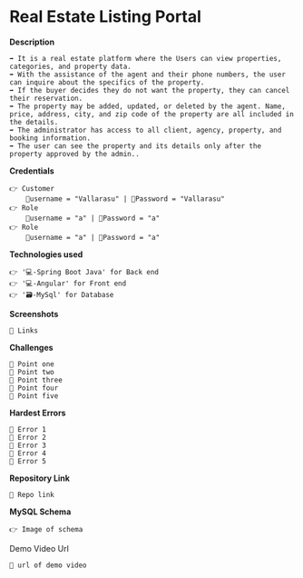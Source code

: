 # **Real Estate Listing Portal**


**Description**

    ➡️ It is a real estate platform where the Users can view properties, categories, and property data.
    ➡️ With the assistance of the agent and their phone numbers, the user can inquire about the specifics of the property.
    ➡️ If the buyer decides they do not want the property, they can cancel their reservation.
    ➡️ The property may be added, updated, or deleted by the agent. Name, price, address, city, and zip code of the property are all included in the details.
    ➡️ The administrator has access to all client, agency, property, and booking information.
    ➡️ The user can see the property and its details only after the property approved by the admin..


**Credentials**

    👉 Customer 
        📧username = "Vallarasu" | 🔐Password = "Vallarasu"
    👉 Role 
        📧username = "a" | 🔐Password = "a"
    👉 Role 
        📧username = "a" | 🔐Password = "a"


**Technologies used**

    👉 '💻-Spring Boot Java' for Back end
    👉 '💻-Angular' for Front end 
    👉 '🗃️-MySql' for Database 


**Screenshots**

    🔗 Links


**Challenges**

    🔴 Point one
    🔴 Point two
    🔴 Point three
    🔴 Point four
    🔴 Point five


**Hardest Errors** 

    🚩 Error 1
    🚩 Error 2
    🚩 Error 3
    🚩 Error 4
    🚩 Error 5


**Repository Link**

    🔗 Repo link 


**MySQL Schema**

    👉 Image of schema 


Demo Video Url
  
    🔗 url of demo video
  
  
  
  
